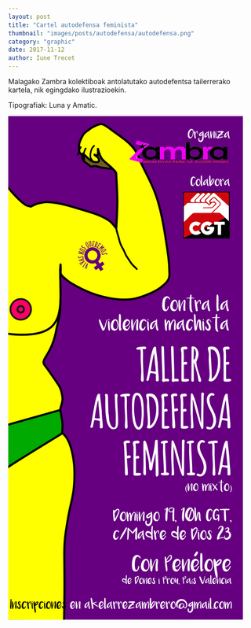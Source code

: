 ```yaml
---
layout: post
title: "Cartel autodefensa feminista"
thumbnail: "images/posts/autodefensa/autodefensa.png"
category: "graphic"
date: 2017-11-12
author: Iune Trecet
---
```


Malagako Zambra kolektiboak antolatutako autodefentsa tailerrerako kartela, nik
egingdako ilustrazioekin.

Tipografiak: Luna y Amatic.

<img src="/images/posts/autodefensa/autodefensa_trazatua.svg" alt="Autodefensa feminista">
